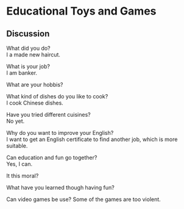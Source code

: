 # Educational Toys and Games
## Discussion
What did you do?  
I a made new haircut.  

What is your job?  
I am banker. 

What are your hobbis?  

What kind of dishes do you like to cook?  
I cook Chinese dishes.  

Have you tried different cuisines?  
No yet.  

Why do you want to improve your English?  
I want to get an English certificate to find another job, which is more suitable.  

Can education and fun go together?  
Yes, I can.  

It this moral?  

What have you learned though having fun?  

Can video games be use?
Some of the games are too violent.  
